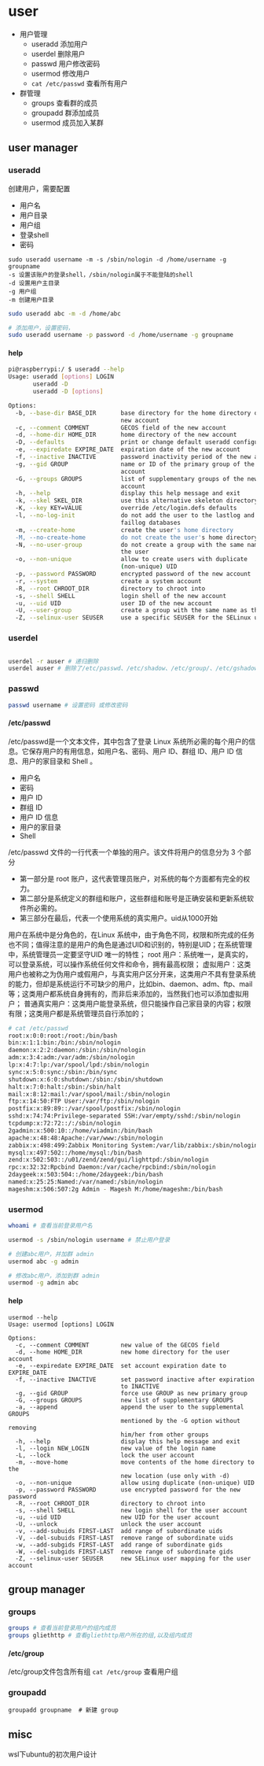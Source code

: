 # user


- 用户管理
  - useradd 添加用户
  - userdel 删除用户
  - passwd 用户修改密码
  - usermod 修改用户
  - `cat /etc/passwd` 查看所有用户
- 群管理
  - groups 查看群的成员
  - groupadd 群添加成员
  - usermod 成员加入某群


## user manager

### useradd
创建用户，需要配置 
* 用户名
* 用户目录
* 用户组
* 登录shell
* 密码

``` 
sudo useradd username -m -s /sbin/nologin -d /home/username -g groupname
-s 设置该账户的登录shell，/sbin/nologin属于不能登陆的shell
-d 设置用户主目录
-g 用户组
-m 创建用户目录
```

``` bash
sudo useradd abc -m -d /home/abc  

# 添加用户，设置密码，
sudo useradd username -p password -d /home/username -g groupname
```

#### help
``` bash
pi@raspberrypi:/ $ useradd --help
Usage: useradd [options] LOGIN
       useradd -D
       useradd -D [options]

Options:
  -b, --base-dir BASE_DIR       base directory for the home directory of the
                                new account
  -c, --comment COMMENT         GECOS field of the new account
  -d, --home-dir HOME_DIR       home directory of the new account
  -D, --defaults                print or change default useradd configuration
  -e, --expiredate EXPIRE_DATE  expiration date of the new account
  -f, --inactive INACTIVE       password inactivity period of the new account
  -g, --gid GROUP               name or ID of the primary group of the new
                                account
  -G, --groups GROUPS           list of supplementary groups of the new
                                account
  -h, --help                    display this help message and exit
  -k, --skel SKEL_DIR           use this alternative skeleton directory
  -K, --key KEY=VALUE           override /etc/login.defs defaults
  -l, --no-log-init             do not add the user to the lastlog and
                                faillog databases
  -m, --create-home             create the user's home directory
  -M, --no-create-home          do not create the user's home directory
  -N, --no-user-group           do not create a group with the same name as
                                the user
  -o, --non-unique              allow to create users with duplicate
                                (non-unique) UID
  -p, --password PASSWORD       encrypted password of the new account
  -r, --system                  create a system account
  -R, --root CHROOT_DIR         directory to chroot into
  -s, --shell SHELL             login shell of the new account
  -u, --uid UID                 user ID of the new account
  -U, --user-group              create a group with the same name as the user
  -Z, --selinux-user SEUSER     use a specific SEUSER for the SELinux user mapping

```

### userdel
``` bash

userdel -r auser # 递归删除
userdel auser # 删除了/etc/passwd、/etc/shadow、/etc/group/、/etc/gshadow四个文件里的该账户和组的信息
```

### passwd

``` bash
passwd username # 设置密码 或修改密码
```
#### /etc/passwd
/etc/passwd是一个文本文件，其中包含了登录 Linux 系统所必需的每个用户的信息。它保存用户的有用信息，如用户名、密码、用户 ID、群组 ID、用户 ID 信息、用户的家目录和 Shell 。

* 用户名
* 密码
* 用户 ID
* 群组 ID
* 用户 ID 信息
* 用户的家目录
*  Shell 

/etc/passwd 文件的一行代表一个单独的用户。该文件将用户的信息分为 3 个部分

- 第一部分是 root 账户，这代表管理员账户，对系统的每个方面都有完全的权力。
- 第二部分是系统定义的群组和账户，这些群组和账号是正确安装和更新系统软件所必需的。
- 第三部分在最后，代表一个使用系统的真实用户。uid从1000开始

用户在系统中是分角色的，在Linux 系统中，由于角色不同，权限和所完成的任务也不同；值得注意的是用户的角色是通过UID和识别的，特别是UID；在系统管理中，系统管理员一定要坚守UID 唯一的特性；
root 用户：系统唯一，是真实的，可以登录系统，可以操作系统任何文件和命令，拥有最高权限；
虚拟用户：这类用户也被称之为伪用户或假用户，与真实用户区分开来，这类用户不具有登录系统的能力，但却是系统运行不可缺少的用户，比如bin、daemon、adm、ftp、mail等；这类用户都系统自身拥有的，而非后来添加的，当然我们也可以添加虚拟用户；
普通真实用户：这类用户能登录系统，但只能操作自己家目录的内容；权限有限；这类用户都是系统管理员自行添加的；

``` bash
# cat /etc/passwd
root:x:0:0:root:/root:/bin/bash
bin:x:1:1:bin:/bin:/sbin/nologin
daemon:x:2:2:daemon:/sbin:/sbin/nologin
adm:x:3:4:adm:/var/adm:/sbin/nologin
lp:x:4:7:lp:/var/spool/lpd:/sbin/nologin
sync:x:5:0:sync:/sbin:/bin/sync
shutdown:x:6:0:shutdown:/sbin:/sbin/shutdown
halt:x:7:0:halt:/sbin:/sbin/halt
mail:x:8:12:mail:/var/spool/mail:/sbin/nologin
ftp:x:14:50:FTP User:/var/ftp:/sbin/nologin
postfix:x:89:89::/var/spool/postfix:/sbin/nologin
sshd:x:74:74:Privilege-separated SSH:/var/empty/sshd:/sbin/nologin
tcpdump:x:72:72::/:/sbin/nologin
2gadmin:x:500:10::/home/viadmin:/bin/bash
apache:x:48:48:Apache:/var/www:/sbin/nologin
zabbix:x:498:499:Zabbix Monitoring System:/var/lib/zabbix:/sbin/nologin
mysql:x:497:502::/home/mysql:/bin/bash
zend:x:502:503::/u01/zend/zend/gui/lighttpd:/sbin/nologin
rpc:x:32:32:Rpcbind Daemon:/var/cache/rpcbind:/sbin/nologin
2daygeek:x:503:504::/home/2daygeek:/bin/bash
named:x:25:25:Named:/var/named:/sbin/nologin
mageshm:x:506:507:2g Admin - Magesh M:/home/mageshm:/bin/bash
```

### usermod
``` bash
whoami # 查看当前登录用户名

usermod -s /sbin/nologin username # 禁止用户登录

# 创建abc用户，并加群 admin
usermod abc -g admin

# 修改abc用户，添加到群 admin
usermod -g admin abc
```

#### help
```
usermod --help
Usage: usermod [options] LOGIN

Options:
  -c, --comment COMMENT         new value of the GECOS field
  -d, --home HOME_DIR           new home directory for the user account
  -e, --expiredate EXPIRE_DATE  set account expiration date to EXPIRE_DATE
  -f, --inactive INACTIVE       set password inactive after expiration
                                to INACTIVE
  -g, --gid GROUP               force use GROUP as new primary group
  -G, --groups GROUPS           new list of supplementary GROUPS
  -a, --append                  append the user to the supplemental GROUPS
                                mentioned by the -G option without removing
                                him/her from other groups
  -h, --help                    display this help message and exit
  -l, --login NEW_LOGIN         new value of the login name
  -L, --lock                    lock the user account
  -m, --move-home               move contents of the home directory to the
                                new location (use only with -d)
  -o, --non-unique              allow using duplicate (non-unique) UID
  -p, --password PASSWORD       use encrypted password for the new password
  -R, --root CHROOT_DIR         directory to chroot into
  -s, --shell SHELL             new login shell for the user account
  -u, --uid UID                 new UID for the user account
  -U, --unlock                  unlock the user account
  -v, --add-subuids FIRST-LAST  add range of subordinate uids
  -V, --del-subuids FIRST-LAST  remove range of subordinate uids
  -w, --add-subgids FIRST-LAST  add range of subordinate gids
  -W, --del-subgids FIRST-LAST  remove range of subordinate gids
  -Z, --selinux-user SEUSER     new SELinux user mapping for the user account
```


## group manager
### groups

``` bash
groups # 查看当前登录用户的组内成员
groups gliethttp # 查看gliethttp用户所在的组,以及组内成员
```

#### /etc/group
/etc/group文件包含所有组
`cat /etc/group` 查看用户组

### groupadd
```
groupadd groupname  # 新建 group
```


## misc
wsl下ubuntu的初次用户设计

